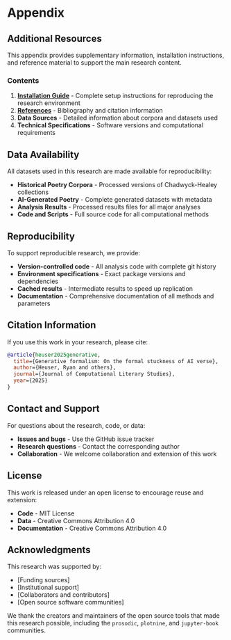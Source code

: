 # Appendix

## Additional Resources

This appendix provides supplementary information, installation instructions, and reference material to support the main research content.

### Contents

1. **[Installation Guide](installation.md)** - Complete setup instructions for reproducing the research environment
2. **[References](references.md)** - Bibliography and citation information
3. **Data Sources** - Detailed information about corpora and datasets used
4. **Technical Specifications** - Software versions and computational requirements

## Data Availability

All datasets used in this research are made available for reproducibility:

- **Historical Poetry Corpora** - Processed versions of Chadwyck-Healey collections
- **AI-Generated Poetry** - Complete generated datasets with metadata
- **Analysis Results** - Processed results files for all major analyses
- **Code and Scripts** - Full source code for all computational methods

## Reproducibility

To support reproducible research, we provide:

- **Version-controlled code** - All analysis code with complete git history
- **Environment specifications** - Exact package versions and dependencies  
- **Cached results** - Intermediate results to speed up replication
- **Documentation** - Comprehensive documentation of all methods and parameters

## Citation Information

If you use this work in your research, please cite:

```bibtex
@article{heuser2025generative,
  title={Generative formalism: On the formal stuckness of AI verse},
  author={Heuser, Ryan and others},
  journal={Journal of Computational Literary Studies},
  year={2025}
}
```

## Contact and Support

For questions about the research, code, or data:

- **Issues and bugs** - Use the GitHub issue tracker
- **Research questions** - Contact the corresponding author
- **Collaboration** - We welcome collaboration and extension of this work

## License

This work is released under an open license to encourage reuse and extension:

- **Code** - MIT License
- **Data** - Creative Commons Attribution 4.0
- **Documentation** - Creative Commons Attribution 4.0

## Acknowledgments

This research was supported by:
- [Funding sources]
- [Institutional support]
- [Collaborators and contributors]
- [Open source software communities]

We thank the creators and maintainers of the open source tools that made this research possible, including the `prosodic`, `plotnine`, and `jupyter-book` communities.
